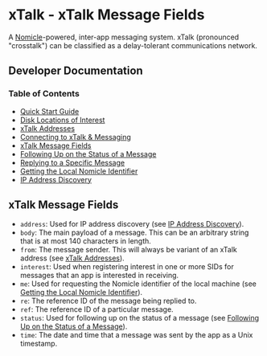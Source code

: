 # xTalk - xTalk Message Fields

A [Nomicle](https://github.com/alimahouk/nomicle)-powered, inter-app messaging system. xTalk (pronounced "crosstalk") can be classified as a delay-tolerant communications network.

## Developer Documentation

### Table of Contents

- [Quick Start Guide](qsg.md)
- [Disk Locations of Interest](disklocations.md)
- [xTalk Addresses](addressing.md)
- [Connecting to xTalk & Messaging](connecting.md)
- [xTalk Message Fields](#xtalk-message-fields)
- [Following Up on the Status of a Message](followup.md)
- [Replying to a Specific Message](replying.md)
- [Getting the Local Nomicle Identifier](localidentifier.md)
- [IP Address Discovery](ipdiscovery.md)

## xTalk Message Fields

- `address`: Used for IP address discovery (see [IP Address Discovery](ipdiscovery.md)).
- `body`: The main payload of a message. This can be an arbitrary string that is at most 140 characters in length.
- `from`: The message sender. This will always be variant of an xTalk address (see [xTalk Addresses](addressing.md)).
- `interest`: Used when registering interest in one or more SIDs for messages that an app is interested in receiving.
- `me`: Used for requesting the Nomicle identifier of the local machine (see [Getting the Local Nomicle Identifier](localidentifier.md)).
- `re`: The reference ID of the message being replied to.
- `ref`: The reference ID of a particular message.
- `status`: Used for following up on the status of a message (see [Following Up on the Status of a Message](followup.md)).
- `time`: The date and time that a message was sent by the app as a Unix timestamp.
